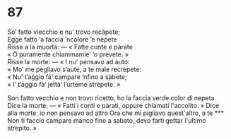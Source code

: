 # 87

So’ fatto viecchio e nu’ trovo recàpete;  
Egge fatto ’a faccia ’ncolore ’e nèpete  
Risse a la muorta: — « Fatte cunte e pàrate  
« O puramente chiammamie’ ’o prèvete. »  
Risse la morte: — « I nu’ pensavo ad àuto:  
« Mo’ me pegliavo s’aute, a te male recrèpete:  
« Nu’ t’aggio fà’ campare ’nfino a sàbete;  
« I’ t’aggio fà’ jettà’ l’urteme strèpete. »

Son fatto vecchio e non trovo ricetto,
ho la faccia verde color di nepeta.
Dice la morte: — « Fatti i conti e pàrati,
oppure chiamati l'accolito. »
Dice alla morte: io non pensavo ad altro
Ora che mi pigliavo quest'altro, a te ***
Non ti faccio campare manco fino a sabato,
devo farti gettar l'ultimo strepito. »
